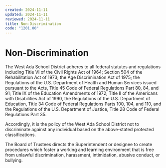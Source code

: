 ```yaml
---
created: 2024-11-11
updated: 2024-11-11
reviewed: 2024-11-11
title: Non-Discrimination
code: "1201.00"
---
```


# Non-Discrimination

The West Ada School District adheres to all federal statutes and regulations including Title VI of the Civil Rights Act of 1964; Section 504 of the Rehabilitation Act of 1973; the Age Discrimination Act of 1975; the Regulations of the U.S. Department of Health and Human Services issued pursuant to the Acts, Title 45 Code of Federal Regulations Part 80, 84, and 91; Title IX of the Education Amendments of 1972; Title II of the Americans with Disabilities Act of 1990, the Regulations of the U.S. Department of Education, Title 34 Code of Federal Regulations Parts 100, 104, and 110, and the Regulations of the U.S. Department of Justice, Title 28 Code of Federal Regulations Part 35.

Accordingly, it is the policy of the West Ada School District not to discriminate against any individual based on the above-stated protected classifications.

The Board of Trustees directs the Superintendent or designee to create procedures which foster a working and learning environment that is free from unlawful discrimination, harassment, intimidation, abusive conduct, or bullying.
